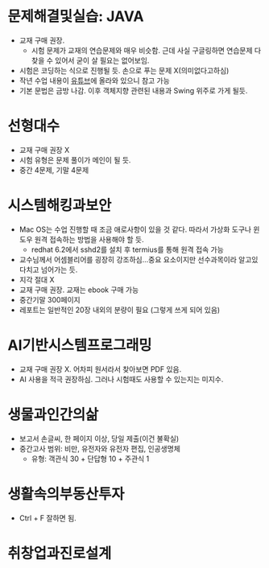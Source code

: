 # 문제해결및실습: JAVA
- 교재 구매 권장.
	- 시험 문제가 교재의 연습문제와 매우 비슷함. 근데 사실 구글링하면 연습문제 다 찾을 수 있어서 굳이 살 필요는 없어보임.
- 시험은 코딩하는 식으로 진행될 듯. 손으로 푸는 문제 X(의미없다고하심)
- 작년 수업 내용이 [유튜브](https://www.youtube.com/live/NQEd-wTh6R0?si=UGeBi_wxOAwfe4mU)에 올라와 있으니 참고 가능
- 기본 문법은 금방 나감. 이후 객체지향 관련된 내용과 Swing 위주로 가게 될듯.
# 선형대수
- 교재 구매 권장 X
- 시험 유형은 문제 풀이가 메인이 될 듯.
- 중간 4문제, 기말 4문제
# 시스템해킹과보안
- Mac OS는 수업 진행할 때 조금 애로사항이 있을 것 같다. 따라서 가상화 도구나 윈도우 원격 접속하는 방법을 사용해야 할 듯.
	- redhat 6.2에서 sshd2를 설치 후 termius를 통해 원격 접속 가능
- 교수님께서 어셈블리어를 굉장히 강조하심...중요 요소이지만 선수과목이라 알고있다치고 넘어가는 듯.
- 지각 절대 X
- 교재 구매 권장. 교재는 ebook 구매 가능
- 중간기말 300페이지
- 레포트는 일반적인 20장 내외의 분량이 필요 (그렇게 쓰게 되어 있음)
# AI기반시스템프로그래밍
- 교재 구매 권장 X. 어차피 원서라서 찾아보면 PDF 있음.
- AI 사용을 적극 권장하심. 그러나 시험때도 사용할 수 있는지는 미지수.
# 생물과인간의삶
- 보고서 손글씨, 한 페이지 이상, 당일 제출(이건 불확실)
- 중간고사 범위: 비만, 유전자와 유전자 편집, 인공생명체
	- 유형: 객관식 30 + 단답형 10 + 주관식 1
# 생활속의부동산투자
- Ctrl + F 잘하면 됨. 
# 취창업과진로설계